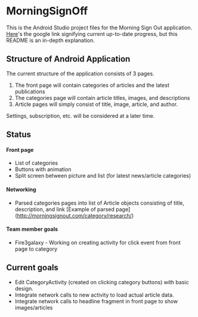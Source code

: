 # MorningSignOff

This is the Android Studio project files for the Morning Sign Out application. [Here](https://docs.google.com/a/ucr.edu/spreadsheets/d/1-Pfw6cbV5IZ01HX5Jr5SAy4LkyPv6FfjX63tcdejp2U/edit?usp=sharing)'s the google link signifying current up-to-date progress, but this README is an in-depth explanation.


## Structure of Android Application
The current structure of the application consists of 3 pages.

1.  The front page will contain categories of articles and the latest publications 
2.  The categories page will contain article titles, images, and descriptions 
3.  Article pages will simply consist of title, image, article, and author.

Settings, subscription, etc. will be considered at a later time.

## Status
#### Front page 
* List of categories 
* Buttons with animation 
* Split screen between picture and list (for latest news/article categories)

#### Networking
* Parsed categories pages into list of Article objects consisting of title, description, and link [Example of parsed page]
(http://morningsignout.com/category/research/)

#### Team member goals
* Fire3galaxy - Working on creating activity for click event from front page to category

## Current goals
* Edit CategoryActivity (created on clicking category buttons) with basic design.
* Integrate network calls to new activity to load actual article data.
* Integrate network calls to headline fragment in front page to show images/articles

